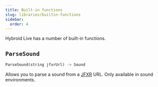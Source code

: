 ```yaml
---
title: Built-in functions
slug: libraries/builtin-functions
sidebar:
  order: 4
---
```


Hybroid Live has a number of built-in functions.

## `ParseSound`
```rs
ParseSound(string jfxrUrl) -> Sound
```

Allows you to parse a sound from a [JFXR](https://pewpew.live/jfxr/index.html) URL. Only available in sound environments.
